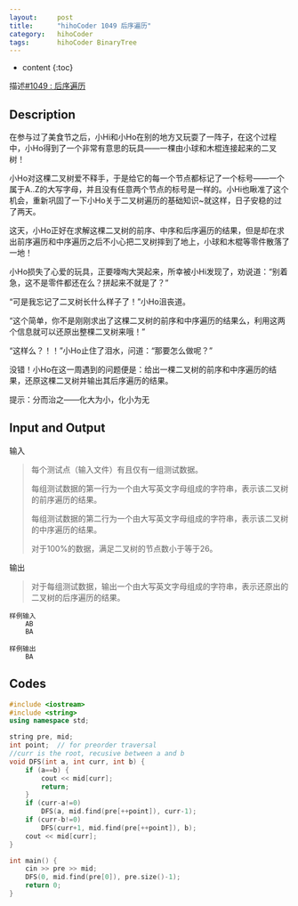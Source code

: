 ```yaml
---
layout:     post
title:      "hihoCoder 1049 后序遍历"
category:   hihoCoder 
tags:		hihoCoder BinaryTree
---
```

* content
{:toc}


描述[#1049 : 后序遍历](https://hihocoder.com/problemset/problem/1049)

## Description

在参与过了美食节之后，小Hi和小Ho在别的地方又玩耍了一阵子，在这个过程中，小Ho得到了一个非常有意思的玩具——一棵由小球和木棍连接起来的二叉树！

小Ho对这棵二叉树爱不释手，于是给它的每一个节点都标记了一个标号——一个属于A..Z的大写字母，并且没有任意两个节点的标号是一样的。小Hi也瞅准了这个机会，重新巩固了一下小Ho关于二叉树遍历的基础知识~就这样，日子安稳的过了两天。

这天，小Ho正好在求解这棵二叉树的前序、中序和后序遍历的结果，但是却在求出前序遍历和中序遍历之后不小心把二叉树摔到了地上，小球和木棍等零件散落了一地！

小Ho损失了心爱的玩具，正要嚎啕大哭起来，所幸被小Hi发现了，劝说道：“别着急，这不是零件都还在么？拼起来不就是了？”

“可是我忘记了二叉树长什么样子了！”小Ho沮丧道。

“这个简单，你不是刚刚求出了这棵二叉树的前序和中序遍历的结果么，利用这两个信息就可以还原出整棵二叉树来哦！”

“这样么？！！”小Ho止住了泪水，问道：“那要怎么做呢？”

没错！小Ho在这一周遇到的问题便是：给出一棵二叉树的前序和中序遍历的结果，还原这棵二叉树并输出其后序遍历的结果。

提示：分而治之——化大为小，化小为无

## Input and Output
输入

> 每个测试点（输入文件）有且仅有一组测试数据。
>
> 每组测试数据的第一行为一个由大写英文字母组成的字符串，表示该二叉树的前序遍历的结果。
>
> 每组测试数据的第二行为一个由大写英文字母组成的字符串，表示该二叉树的中序遍历的结果。
>
> 对于100%的数据，满足二叉树的节点数小于等于26。

输出

> 对于每组测试数据，输出一个由大写英文字母组成的字符串，表示还原出的二叉树的后序遍历的结果。

```
样例输入
	AB
	BA

样例输出
	BA
```

## Codes

```cpp
#include <iostream>
#include <string>
using namespace std;

string pre, mid;
int point;  // for preorder traversal
//curr is the root, recusive between a and b
void DFS(int a, int curr, int b) {
    if (a==b) {
        cout << mid[curr];
        return;
    }
    if (curr-a!=0)
        DFS(a, mid.find(pre[++point]), curr-1);
    if (curr-b!=0)
        DFS(curr+1, mid.find(pre[++point]), b);
    cout << mid[curr];
}

int main() {
    cin >> pre >> mid;
    DFS(0, mid.find(pre[0]), pre.size()-1);
    return 0;
}
```